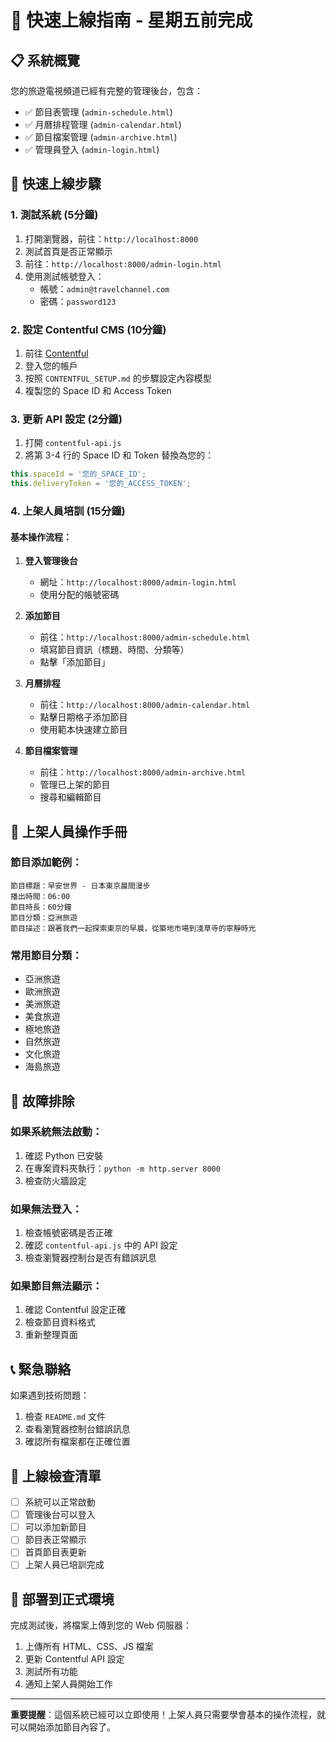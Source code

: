 # 🚀 快速上線指南 - 星期五前完成

## 📋 系統概覽

您的旅遊電視頻道已經有完整的管理後台，包含：
- ✅ 節目表管理 (`admin-schedule.html`)
- ✅ 月曆排程管理 (`admin-calendar.html`) 
- ✅ 節目檔案管理 (`admin-archive.html`)
- ✅ 管理員登入 (`admin-login.html`)

## 🎯 快速上線步驟

### 1. 測試系統 (5分鐘)
1. 打開瀏覽器，前往：`http://localhost:8000`
2. 測試首頁是否正常顯示
3. 前往：`http://localhost:8000/admin-login.html`
4. 使用測試帳號登入：
   - 帳號：`admin@travelchannel.com`
   - 密碼：`password123`

### 2. 設定 Contentful CMS (10分鐘)
1. 前往 [Contentful](https://www.contentful.com/)
2. 登入您的帳戶
3. 按照 `CONTENTFUL_SETUP.md` 的步驟設定內容模型
4. 複製您的 Space ID 和 Access Token

### 3. 更新 API 設定 (2分鐘)
1. 打開 `contentful-api.js`
2. 將第 3-4 行的 Space ID 和 Token 替換為您的：
```javascript
this.spaceId = '您的_SPACE_ID';
this.deliveryToken = '您的_ACCESS_TOKEN';
```

### 4. 上架人員培訓 (15分鐘)

#### 基本操作流程：
1. **登入管理後台**
   - 網址：`http://localhost:8000/admin-login.html`
   - 使用分配的帳號密碼

2. **添加節目**
   - 前往：`http://localhost:8000/admin-schedule.html`
   - 填寫節目資訊（標題、時間、分類等）
   - 點擊「添加節目」

3. **月曆排程**
   - 前往：`http://localhost:8000/admin-calendar.html`
   - 點擊日期格子添加節目
   - 使用範本快速建立節目

4. **節目檔案管理**
   - 前往：`http://localhost:8000/admin-archive.html`
   - 管理已上架的節目
   - 搜尋和編輯節目

## 📝 上架人員操作手冊

### 節目添加範例：
```
節目標題：早安世界 - 日本東京晨間漫步
播出時間：06:00
節目時長：60分鐘
節目分類：亞洲旅遊
節目描述：跟著我們一起探索東京的早晨，從築地市場到淺草寺的寧靜時光
```

### 常用節目分類：
- 亞洲旅遊
- 歐洲旅遊  
- 美洲旅遊
- 美食旅遊
- 極地旅遊
- 自然旅遊
- 文化旅遊
- 海島旅遊

## 🔧 故障排除

### 如果系統無法啟動：
1. 確認 Python 已安裝
2. 在專案資料夾執行：`python -m http.server 8000`
3. 檢查防火牆設定

### 如果無法登入：
1. 檢查帳號密碼是否正確
2. 確認 `contentful-api.js` 中的 API 設定
3. 檢查瀏覽器控制台是否有錯誤訊息

### 如果節目無法顯示：
1. 確認 Contentful 設定正確
2. 檢查節目資料格式
3. 重新整理頁面

## 📞 緊急聯絡

如果遇到技術問題：
1. 檢查 `README.md` 文件
2. 查看瀏覽器控制台錯誤訊息
3. 確認所有檔案都在正確位置

## 🎉 上線檢查清單

- [ ] 系統可以正常啟動
- [ ] 管理後台可以登入
- [ ] 可以添加新節目
- [ ] 節目表正常顯示
- [ ] 首頁節目表更新
- [ ] 上架人員已培訓完成

## 🚀 部署到正式環境

完成測試後，將檔案上傳到您的 Web 伺服器：
1. 上傳所有 HTML、CSS、JS 檔案
2. 更新 Contentful API 設定
3. 測試所有功能
4. 通知上架人員開始工作

---

**重要提醒**：這個系統已經可以立即使用！上架人員只需要學會基本的操作流程，就可以開始添加節目內容了。

